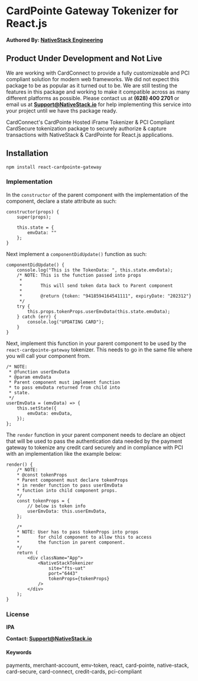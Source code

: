 # CardPointe Gateway Tokenizer for React.js

**Authored By: [NativeStack Engineering](https://www.upwork.com/ag/nativestack/)**

## Product Under Development and Not Live

We are working with CardConnect to provide a fully customizeable and PCI compliant solution for modern web frameworks. We did not expect this package to be as popular as it turned out to be. We are still testing the features in this package and working to make it compatible across as many different platforms as possible. Please contact us at **(628) 400 2701** or email us at **Support@NativeStack.io** for help implementing this service into your project until we have ths package ready.

CardConnect's CardPointe Hosted iFrame Tokenizer & PCI Compliant CardSecure tokenization package to securely authorize & capture transactions with NativeStack & CardPointe for React.js applications.

## Installation

`npm install react-cardpointe-gateway`

### Implementation

In the `constructor` of the parent component with the implementation of the component, declare a state attribute as such:

```
constructor(props) {
	super(props);

    this.state = {
    	emvData: ""
    };
}
```

Next implement a `componentDidUpdate()` function as such:

```
componentDidUpdate() {
	console.log("This is the TokenData: ", this.state.emvData);
	/* NOTE: This is the function passed into props
 	 *
 	 *       This will send token data back to Parent component
 	 *
 	 *       @return {token: "9418594164541111", expiryDate: "202312"}
 	 */
	try {
		this.props.tokenProps.userEmvData(this.state.emvData);
	} catch (err) {
		console.log("UPDATING CARD");
	}
}
```

Next, implement this function in your parent component to be used by the `react-cardpointe-gateway` tokenizer. This needs to go in the same file where you will call your component from.

```
/* NOTE:
 * @function userEmvData
 * @param emvData
 * Parent component must implement function
 * to pass emvData returned from child into
 * state.
 */
userEmvData = (emvData) => {
	this.setState({
		emvData: emvData,
	});
};
```

The `render` function in your parent component needs to declare an object that will be used to pass the authentication data needed by the payment gateway to tokenize any credit card securely and in compliance with PCI with an implementation like the example below:

```
render() {
	/* NOTE:
	* @const tokenProps
	* Parent component must declare tokenProps
	* in render function to pass userEmvData
	* function into child component props.
	*/
	const tokenProps = {
		// below is token info
		userEmvData: this.userEmvData,
	};

	/*
	* NOTE: User has to pass tokenProps into props
	*       for child component to allow this to access
	*       the function in parent component.
	*/
	return (
		<div className="App">
			<NativeStackTokenizer
				site="fts-uat"
				port="6443"
				tokenProps={tokenProps}
			/>
		</div>
	);
}
```

### License

**IPA**

**Contact: Support@NativeStack.io**

#### Keywords

payments, merchant-account, emv-token, react, card-pointe, native-stack, card-secure, card-connect, credit-cards, pci-compliant
